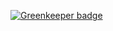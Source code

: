 
[![Greenkeeper badge](https://badges.greenkeeper.io/dword-design/yes-sir.svg)](https://greenkeeper.io/)
